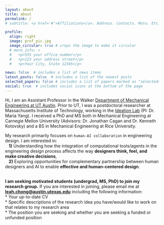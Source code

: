 ```yaml
---
layout: about
title: about
permalink: /
# subtitle: <a href='#'>Affiliations</a>. Address. Contacts. Moto. Etc.

profile:
  align: right
  image: prof_pic.jpg
  image_circular: true # crops the image to make it circular
  # more_info: >
  #   <p>555 your office number</p>
  #   <p>123 your address street</p>
  #   <p>Your City, State 12345</p>

news: false  # includes a list of news items
latest_posts: false  # includes a list of the newest posts
selected_papers: false # includes a list of papers marked as "selected={true}"
social: true  # includes social icons at the bottom of the page
---
```


Hi, I am an Assistant Professor in the Walker [Department of Mechanical Engineering at UT Austin](https://www.me.utexas.edu/). Prior to UT, I was a postdoctoral researcher at Massachusetts Institute of Technology, working in the [Ideation Lab](http://ideation.mit.edu/) (PI: Dr. Maria Yang). I received a PhD and MS both in Mechanical Engineering at Carnegie Mellon University (Advisors: Dr. Jonathan Cagan and Dr. Kenneth Kotovsky) and a BS in Mechanical Engineering at Rice University.

My research primarily focuses on `human-AI collaboration` in engineering design. I am interested in: <br>&nbsp;&nbsp;&nbsp;**1)** Understanding how the integration of computational tools/agents in the engineering design process affects the way **designers think, feel, and make creative decisions**, <br>&nbsp;&nbsp;&nbsp;**2)** Exploring opportunities for complementary partnership between human designers and AI to enable **effective and human-centered design**.
<br><br>

<!-- ##### <span style="color:purple"> Starting Spring 2025, I will be joining [the Walker Department of Mechanical Engineering at UT Austin](https://www.me.utexas.edu/) as an assistant professor. </span> -->
**I am seeking motivated students (undergrad, MS, PhD) to join my research group.** If you are interested in joining, please email me at **leah.chong@austin.utexas.edu** including the following information: <br> * Your up-to-date CV <br> * Specific descriptions of the research idea you have/would like to work on that relates to my research area <br> * The position you are seeking and whether you are seeking a funded or unfunded position

<!-- Write your biography here. Tell the world about yourself. Link to your favorite [subreddit](http://reddit.com). You can put a picture in, too. The code is already in, just name your picture `prof_pic.jpg` and put it in the `img/` folder.

Put your address / P.O. box / other info right below your picture. You can also disable any of these elements by editing `profile` property of the YAML header of your `_pages/about.md`. Edit `_bibliography/papers.bib` and Jekyll will render your [publications page](/al-folio/publications/) automatically.

Link to your social media connections, too. This theme is set up to use [Font Awesome icons](http://fortawesome.github.io/Font-Awesome/) and [Academicons](https://jpswalsh.github.io/academicons/), like the ones below. Add your Facebook, Twitter, LinkedIn, Google Scholar, or just disable all of them. -->